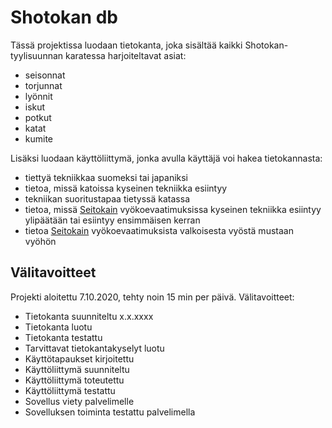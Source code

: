 # Shotokan db

Tässä projektissa luodaan tietokanta, joka sisältää kaikki Shotokan-tyylisuunnan karatessa harjoiteltavat asiat:

- seisonnat
- torjunnat
- lyönnit
- iskut
- potkut
- katat
- kumite

Lisäksi luodaan käyttöliittymä, jonka avulla käyttäjä voi hakea tietokannasta:

- tiettyä tekniikkaa suomeksi tai japaniksi
- tietoa, missä katoissa kyseinen tekniikka esiintyy
- tekniikan suoritustapaa tietyssä katassa
- tietoa, missä [Seitokain](http://seitokai.eu/) vyökoevaatimuksissa kyseinen tekniikka esiintyy ylipäätään tai esiintyy ensimmäisen kerran
- tietoa [Seitokain](http://seitokai.eu/) vyökoevaatimuksista valkoisesta vyöstä mustaan vyöhön

## Välitavoitteet

Projekti aloitettu 7.10.2020, tehty noin 15 min per päivä. Välitavoitteet:

- Tietokanta suunniteltu x.x.xxxx
- Tietokanta luotu
- Tietokanta testattu
- Tarvittavat tietokantakyselyt luotu
- Käyttötapaukset kirjoitettu
- Käyttöliittymä suunniteltu
- Käyttöliittymä toteutettu
- Käyttöliittymä testattu
- Sovellus viety palvelimelle
- Sovelluksen toiminta testattu palvelimella
